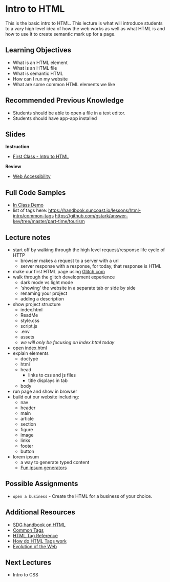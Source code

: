 # Intro to HTML

This is the basic intro to HTML. This lecture is what will introduce students to a _very_ high level idea of how the web works as well as what HTML is and how to use it to create semantic mark up for a page.

## Learning Objectives

- What is an HTML element
- What is an HTML file
- What is semantic HTML
- How can I run my website
- What are some common HTML elements we like

## Recommended Previous Knowledge

- Students should be able to open a file in a text editor.
- Students should have app-app installed

## Slides

**Instruction**

- [First Class - Intro to HTML](https://slides.com/lizthrilla/test-drive-first-class)

**Review**

- [Web Accessibility](https://docs.google.com/presentation/d/1PYVK1etWcTdu_Zbp5YlURsUoI3FMI401eSm3kbbRvig/edit?usp=sharing)

## Full Code Samples

- [In Class Demo](https://liz-cat-hotel.glitch.me/)
- list of tags here: https://handbook.suncoast.io/lessons/html-intro/common-tags
  https://github.com/gstark/answer-key/tree/master/part-time/tourism

## Lecture notes

- start off by walking through the high level request/response life cycle of HTTP
  - browser makes a request to a server with a url
  - server response with a response, for today, that response is HTML
- make our first HTML page using [Glitch.com](https://glitch.com)
- walk through the glitch development experience
  - dark mode vs light mode
  - 'showing' the website in a separate tab or side by side
  - renaming your project
  - adding a description
- show project structure
  - index.html
  - ReadMe
  - style.css
  - script.js
  - .env
  - assets
  - *we will only be focusing on index.html today*
- open index.html
- explain elements
  - doctype
  - html
  - head
    - links to css and js files 
    - title displays in tab
  - body
- run page and show in browser
- build out our website including: 
  - nav
  - header
  - main
  - article
  - section
  - figure
  - image
  - links
  - footer
  - button
- lorem ipsum
  - a way to generate typed content
  - [Fun ipsum generators](https://loremipsum.io/ultimate-list-of-lorem-ipsum-generators/)

## Possible Assignments

- `open a business` - Create the HTML for a business of your choice.

## Additional Resources

- [SDG handbook on HTML](https://handbook.suncoast.io/lessons/html-intro)
- [Common Tags](https://handbook.suncoast.io/lessons/html-intro/common-tags)
- [HTML Tag Reference](https://developer.mozilla.org/en-US/docs/Web/HTML/Element)
- [How do HTML Tags work](https://developer.mozilla.org/en-US/Learn/HTML/HTML_tags)
- [Evolution of the Web](http://www.evolutionoftheweb.com)

## Next Lectures

- Intro to CSS
